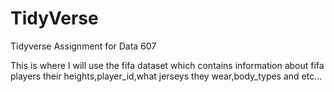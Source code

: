 # TidyVerse
Tidyverse Assignment for Data 607

This is where I will use the fifa dataset which contains information about fifa players their heights,player_id,what jerseys they wear,body_types and etc... 
